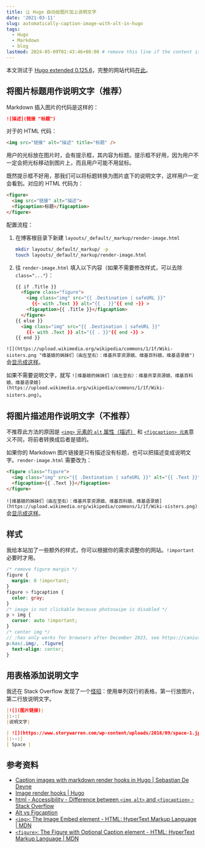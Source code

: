 ```yaml
---
title: 让 Hugo 自动给图片加上说明文字
date: '2021-03-11'
slug: automatically-caption-image-with-alt-in-hugo
tags:
  - Hugo
  - Markdown
  - blog
lastmod: 2024-05-09T01:43:46+08:00 # remove this line if the content is actually changed
---
```


本文测试于 [Hugo extended 0.125.6](https://github.com/gohugoio/hugo/releases/tag/v0.125.6)，完整的网站代码[在此](https://github.com/CyrusYip/cyrusyip-blog/tree/544754a84a3e80358880e8f5729c0a674d64bd1e)。

## 将图片标题用作说明文字（推荐）

Markdown 插入图片的代码是这样的：

```markdown
![描述](链接 "标题")
```

对于的 HTML 代码：

```html
<img src="链接" alt="描述" title="标题" />
```

用户的光标放在图片时，会有提示框，其内容为标题。提示框不好用，因为用户不一定会把光标移动到图片上，而且用户可能不用鼠标。

既然提示框不好用，那我们可以将标题转换为图片底下的说明文字，这样用户一定会看到。对应的 HTML 代码为：

```html
<figure>
  <img src="链接" alt="描述">
  <figcaption>标题</figcaption>
</figure>
```

配置流程：

1. 在博客根目录下新建 `layouts/_default/_markup/render-image.html`

    ```bash
    mkdir layouts/_default/_markup/ -p
    touch layouts/_default/_markup/render-image.html
    ```

2. 往 `render-image.html` 填入以下内容（如果不需要修改样式，可以去除 `class="..."`）：

    ```html
    {{ if .Title }}
      <figure class="figure">
        <img class="img" src="{{ .Destination | safeURL }}"
          {{- with .Text }} alt="{{ . }}"{{ end -}} >
        <figcaption>{{ .Title }}</figcaption>
      </figure>
    {{ else }}
      <img class="img" src="{{ .Destination | safeURL }}"
        {{- with .Text }} alt="{{ . }}"{{ end -}} >
    {{ end }}
    ```

`![](https://upload.wikimedia.org/wikipedia/commons/1/1f/Wiki-sisters.png "维基娘的姊妹们（由左至右）：维基共享资源娘、维基百科娘、维基语录娘")` 会[显示成这样](https://cdn.jsdelivr.net/gh/CyrusYip/blog-static@main/images/2021-03-11_wikisisters-with-caption_2.png)。

<!-- ![](https://upload.wikimedia.org/wikipedia/commons/1/1f/Wiki-sisters.png "维基娘的姊妹们（由左至右）：维基共享资源娘、维基百科娘、维基语录娘") -->

如果不需要说明文字，就写 `![维基娘的姊妹们（由左至右）：维基共享资源娘、维基百科娘、维基语录娘](https://upload.wikimedia.org/wikipedia/commons/1/1f/Wiki-sisters.png)`。

<!-- ![维基娘的姊妹们（由左至右）：维基共享资源娘、维基百科娘、维基语录娘](https://upload.wikimedia.org/wikipedia/commons/1/1f/Wiki-sisters.png) -->

## 将图片描述用作说明文字（不推荐）

不推荐此方法的原因是 [`<img>` 元素的 `alt` 属性（描述）](https://developer.mozilla.org/en-US/docs/Web/API/HTMLImageElement/alt) 和 [`<figcaption> 元素`](https://developer.mozilla.org/en-US/docs/Web/HTML/Element/figcaption)意义不同，将前者转换成后者是错的。

如果你的 Markdown 图片链接是只有描述没有标题，也可以把描述变成说明文字。`render-image.html` 需要改为：

```html
<figure class="figure">
  <img class="img" src="{{ .Destination | safeURL }}" alt="{{ .Text }}">
  <figcaption>{{ .Text }}</figcaption>
</figure>
```

`![维基娘的姊妹们（由左至右）：维基共享资源娘、维基百科娘、维基语录娘](https://upload.wikimedia.org/wikipedia/commons/1/1f/Wiki-sisters.png)` 会[显示成这样](https://cdn.jsdelivr.net/gh/CyrusYip/blog-static@main/images/2021-03-11_wikisisters-with-caption_2.png)。

<!-- ![维基娘的姊妹们（由左至右）：维基共享资源娘、维基百科娘、维基语录娘](https://upload.wikimedia.org/wikipedia/commons/1/1f/Wiki-sisters.png) -->

## 样式

我给本站加了一些额外的样式，你可以根据你的需求调整你的网站。`!important` 必要时才用。

```scss
/* remove figure margin */
figure {
  margin: 0 !important;
}
figure > figcaption {
  color: gray;
}
/* image is not clickable because photoswipe is disabled */
p > img {
  cursor: auto !important;
}
/* center img */
// :has only works for browsers after December 2023, see https://caniuse.com/css-has
p:has(.img), .figure{
  text-align: center;
}
```

## 用表格添加说明文字

我还在 Stack Overflow 发现了一个[怪招](https://stackoverflow.com/a/45191209/14399237)：使用单列双行的表格，第一行放图片，第二行放说明文字。

```markdown
|![](图片链接)|
|:-:|
|说明文字|
```

```markdown
| ![](https://www.storywarren.com/wp-content/uploads/2016/09/space-1.jpg) |
|:--:|
| Space |
```

## 参考资料

- [Caption images with markdown render hooks in Hugo | Sebastian De Deyne](https://sebastiandedeyne.com/captioned-images-with-markdown-render-hooks-in-hugo/)
- [Image render hooks | Hugo](https://gohugo.io/render-hooks/images/)
- [html - Accessibility - Difference between `<img alt>` and `<figcaption>` - Stack Overflow](https://stackoverflow.com/questions/58447538/accessibility-difference-between-img-alt-and-figcaption/58468470#58468470)
- [Alt vs Figcaption](https://thoughtbot.com/blog/alt-vs-figcaption)
- [`<img>`: The Image Embed element - HTML: HyperText Markup Language | MDN](https://developer.mozilla.org/en-US/docs/Web/HTML/Element/img)
- [`<figure>`: The Figure with Optional Caption element - HTML: HyperText Markup Language | MDN](https://developer.mozilla.org/en-US/docs/Web/HTML/Element/figure)
